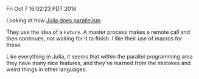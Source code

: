 Fri Oct  7 16:02:23 PDT 2016

Looking at how [Julia does parallelism](http://docs.julialang.org/en/release-0.5/manual/parallel-computing/).

They use the idea of a `Future`. A master process makes a remote call and
then continues, not waiting for it to finish. I like their use of macros
for these.

Like everything in Julia, it seems that within the parallel programming
area they have many nice features, and they've learned from the mistakes
and weird things in other languages.
